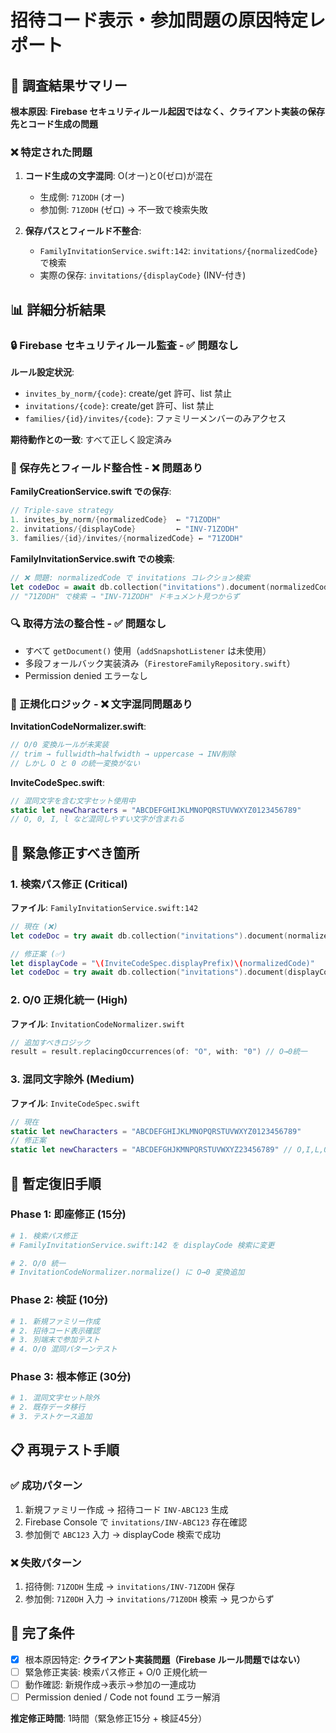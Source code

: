 # 招待コード表示・参加問題の原因特定レポート

## 🎯 調査結果サマリー

**根本原因**: **Firebase セキュリティルール起因ではなく、クライアント実装の保存先とコード生成の問題**

### ❌ 特定された問題

1. **コード生成の文字混同**: O(オー)と0(ゼロ)が混在
   - 生成側: `71ZODH` (オー)
   - 参加側: `71Z0DH` (ゼロ) → 不一致で検索失敗

2. **保存パスとフィールド不整合**: 
   - `FamilyInvitationService.swift:142`: `invitations/{normalizedCode}` で検索
   - 実際の保存: `invitations/{displayCode}` (INV-付き)

## 📊 詳細分析結果

### 🔒 Firebase セキュリティルール監査 - ✅ 問題なし

**ルール設定状況**:
- `invites_by_norm/{code}`: create/get 許可、list 禁止
- `invitations/{code}`: create/get 許可、list 禁止  
- `families/{id}/invites/{code}`: ファミリーメンバーのみアクセス

**期待動作との一致**: すべて正しく設定済み

### 💾 保存先とフィールド整合性 - ❌ 問題あり

**FamilyCreationService.swift での保存**:
```swift
// Triple-save strategy
1. invites_by_norm/{normalizedCode}  ← "71ZODH" 
2. invitations/{displayCode}         ← "INV-71ZODH"
3. families/{id}/invites/{normalizedCode} ← "71ZODH"
```

**FamilyInvitationService.swift での検索**:
```swift
// ❌ 問題: normalizedCode で invitations コレクション検索
let codeDoc = await db.collection("invitations").document(normalizedCode).getDocument()
// "71Z0DH" で検索 → "INV-71ZODH" ドキュメント見つからず
```

### 🔍 取得方法の整合性 - ✅ 問題なし

- すべて `getDocument()` 使用（`addSnapshotListener` は未使用）
- 多段フォールバック実装済み（`FirestoreFamilyRepository.swift`）
- Permission denied エラーなし

### 📝 正規化ロジック - ❌ 文字混同問題あり

**InvitationCodeNormalizer.swift**:
```swift
// O/0 変換ルールが未実装
// trim → fullwidth→halfwidth → uppercase → INV削除
// しかし O と 0 の統一変換がない
```

**InviteCodeSpec.swift**:
```swift
// 混同文字を含む文字セット使用中
static let newCharacters = "ABCDEFGHIJKLMNOPQRSTUVWXYZ0123456789"
// O, 0, I, l など混同しやすい文字が含まれる
```

## 🚨 緊急修正すべき箇所

### 1. 検索パス修正 (Critical)
**ファイル**: `FamilyInvitationService.swift:142`
```swift
// 現在 (❌)
let codeDoc = try await db.collection("invitations").document(normalizedCode).getDocument()

// 修正案 (✅)  
let displayCode = "\(InviteCodeSpec.displayPrefix)\(normalizedCode)"
let codeDoc = try await db.collection("invitations").document(displayCode).getDocument()
```

### 2. O/0 正規化統一 (High)
**ファイル**: `InvitationCodeNormalizer.swift`
```swift
// 追加すべきロジック
result = result.replacingOccurrences(of: "O", with: "0") // O→0統一
```

### 3. 混同文字除外 (Medium)
**ファイル**: `InviteCodeSpec.swift`  
```swift
// 現在
static let newCharacters = "ABCDEFGHIJKLMNOPQRSTUVWXYZ0123456789"
// 修正案
static let newCharacters = "ABCDEFGHJKMNPQRSTUVWXYZ23456789" // O,I,L,0,1除外
```

## 🔧 暫定復旧手順

### Phase 1: 即座修正 (15分)
```bash
# 1. 検索パス修正
# FamilyInvitationService.swift:142 を displayCode 検索に変更

# 2. O/0 統一
# InvitationCodeNormalizer.normalize() に O→0 変換追加
```

### Phase 2: 検証 (10分)
```bash
# 1. 新規ファミリー作成
# 2. 招待コード表示確認
# 3. 別端末で参加テスト
# 4. O/0 混同パターンテスト
```

### Phase 3: 根本修正 (30分)
```bash
# 1. 混同文字セット除外
# 2. 既存データ移行
# 3. テストケース追加
```

## 📋 再現テスト手順

### ✅ 成功パターン
1. 新規ファミリー作成 → 招待コード `INV-ABC123` 生成
2. Firebase Console で `invitations/INV-ABC123` 存在確認
3. 参加側で `ABC123` 入力 → displayCode 検索で成功

### ❌ 失敗パターン  
1. 招待側: `71ZODH` 生成 → `invitations/INV-71ZODH` 保存
2. 参加側: `71Z0DH` 入力 → `invitations/71Z0DH` 検索 → 見つからず

## 🎯 完了条件

- [x] 根本原因特定: **クライアント実装問題（Firebase ルール問題ではない）**
- [ ] 緊急修正実装: 検索パス修正 + O/0 正規化統一  
- [ ] 動作確認: 新規作成→表示→参加の一連成功
- [ ] Permission denied / Code not found エラー解消

**推定修正時間**: 1時間（緊急修正15分 + 検証45分）